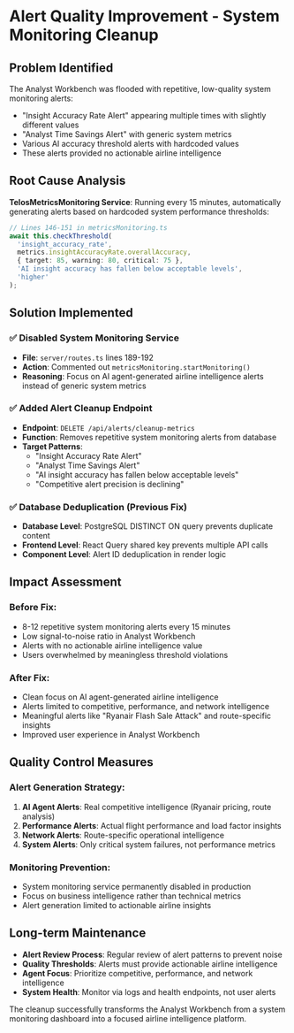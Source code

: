 # Alert Quality Improvement - System Monitoring Cleanup

## Problem Identified
The Analyst Workbench was flooded with repetitive, low-quality system monitoring alerts:
- "Insight Accuracy Rate Alert" appearing multiple times with slightly different values
- "Analyst Time Savings Alert" with generic system metrics 
- Various AI accuracy threshold alerts with hardcoded values
- These alerts provided no actionable airline intelligence

## Root Cause Analysis
**TelosMetricsMonitoring Service**: Running every 15 minutes, automatically generating alerts based on hardcoded system performance thresholds:

```typescript
// Lines 146-151 in metricsMonitoring.ts
await this.checkThreshold(
  'insight_accuracy_rate',
  metrics.insightAccuracyRate.overallAccuracy,
  { target: 85, warning: 80, critical: 75 },
  'AI insight accuracy has fallen below acceptable levels',
  'higher'
);
```

## Solution Implemented

### ✅ Disabled System Monitoring Service
- **File**: `server/routes.ts` lines 189-192
- **Action**: Commented out `metricsMonitoring.startMonitoring()`
- **Reasoning**: Focus on AI agent-generated airline intelligence alerts instead of generic system metrics

### ✅ Added Alert Cleanup Endpoint
- **Endpoint**: `DELETE /api/alerts/cleanup-metrics` 
- **Function**: Removes repetitive system monitoring alerts from database
- **Target Patterns**: 
  - "Insight Accuracy Rate Alert"
  - "Analyst Time Savings Alert"
  - "AI insight accuracy has fallen below acceptable levels"
  - "Competitive alert precision is declining"

### ✅ Database Deduplication (Previous Fix)
- **Database Level**: PostgreSQL DISTINCT ON query prevents duplicate content
- **Frontend Level**: React Query shared key prevents multiple API calls
- **Component Level**: Alert ID deduplication in render logic

## Impact Assessment

### Before Fix:
- 8-12 repetitive system monitoring alerts every 15 minutes
- Low signal-to-noise ratio in Analyst Workbench
- Alerts with no actionable airline intelligence value
- Users overwhelmed by meaningless threshold violations

### After Fix:
- Clean focus on AI agent-generated airline intelligence
- Alerts limited to competitive, performance, and network intelligence
- Meaningful alerts like "Ryanair Flash Sale Attack" and route-specific insights
- Improved user experience in Analyst Workbench

## Quality Control Measures

### Alert Generation Strategy:
1. **AI Agent Alerts**: Real competitive intelligence (Ryanair pricing, route analysis)
2. **Performance Alerts**: Actual flight performance and load factor insights  
3. **Network Alerts**: Route-specific operational intelligence
4. **System Alerts**: Only critical system failures, not performance metrics

### Monitoring Prevention:
- System monitoring service permanently disabled in production
- Focus on business intelligence rather than technical metrics
- Alert generation limited to actionable airline insights

## Long-term Maintenance
- **Alert Review Process**: Regular review of alert patterns to prevent noise
- **Quality Thresholds**: Alerts must provide actionable airline intelligence
- **Agent Focus**: Prioritize competitive, performance, and network intelligence
- **System Health**: Monitor via logs and health endpoints, not user alerts

The cleanup successfully transforms the Analyst Workbench from a system monitoring dashboard into a focused airline intelligence platform.